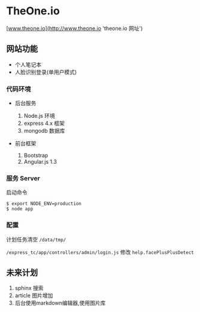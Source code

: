 # TheOne.io

[www.theone.io](http://www.theone.io 'theone.io 网址')

## 网站功能
  * 个人笔记本
  * 人脸识别登录(单用户模式)

### 代码环境
  * 后台服务
    1. Node.js 环境
    2. express 4.x 框架
    3. mongodb 数据库

  * 前台框架
    1. Bootstrap
    2. Angular.js 1.3

### 服务 Server 

启动命令

```
$ export NODE_ENV=production
$ node app
```


### 配置
计划任务清空 `/data/tmp/`

`/express_tc/app/controllers/admin/login.js` 修改 `help.facePlusPlusDetect`


## 未来计划
1. sphinx 搜索
2. article 图片增加
3. 后台使用markdown编辑器,使用图片库

